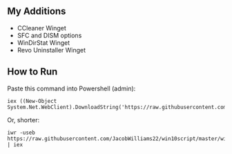 ## My Additions
- CCleaner Winget
- SFC and DISM options
- WinDirStat Winget
- Revo Uninstaller Winget

## How to Run
Paste this command into Powershell (admin):
```
iex ((New-Object System.Net.WebClient).DownloadString('https://raw.githubusercontent.com/JacobWilliams22/win10script/master/win10debloat.ps1'))
```
Or, shorter:
```
iwr -useb https://raw.githubusercontent.com/JacobWilliams22/win10script/master/win10debloat.ps1 | iex
```
